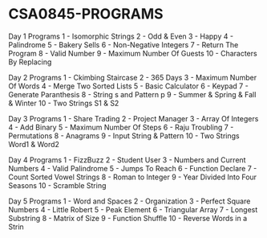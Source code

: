 # CSA0845-PROGRAMS
Day 1 Programs 1 - Isomorphic Strings 2 - Odd & Even 3 - Happy 4 - Palindrome 5 - Bakery Sells 6 - Non-Negative Integers 7 - Return The Program 8 - Valid Number 9 - Maximum Number Of Guests 10 - Characters By Replacing

Day 2 Programs 1 - Ckimbing Staircase 2 - 365 Days 3 - Maximum Number Of Words 4 - Merge Two Sorted Lists 5 - Basic Calculator 6 - Keypad 7 - Generate Paranthesis 8 - String s and Pattern p 9 - Summer & Spring & Fall & Winter 10 - Two Strings S1 & S2

Day 3 Programs 1 - Share Trading 2 - Project Manager 3 - Array Of Integers 4 - Add Binary 5 - Maximum Number Of Steps 6 - Raju Troubling 7 - Permutations 8 - Anagrams 9 - Input String & Pattern 10 - Two Strings Word1 & Word2

Day 4 Programs 1 - FizzBuzz 2 - Student User 3 - Numbers and Current Numbers 4 - Valid Palindrome 5 - Jumps To Reach 6 - Function Declare 7 - Count Sorted Vowel Strings 8 - Roman to Integer 9 - Year Divided Into Four Seasons 10 - Scramble String

Day 5 Programs 1 - Word and Spaces 2 - Organization 3 - Perfect Square Numbers 4 - Little Robert 5 - Peak Element 6 - Triangular Array 7 - Longest Substring 8 - Matrix of Size 9 - Function Shuffle 10 - Reverse Words in a Strin
